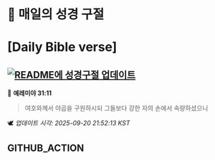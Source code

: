 # 🙏 매일의 성경 구절
# [Daily Bible verse]
## [![README에 성경구절 업데이트](https://github.com/DONGSUKA/first_test/actions/workflows/update-readme-bible.yml/badge.svg)](https://github.com/DONGSUKA/first_test/actions/workflows/update-readme-bible.yml)
<!-- START_BIBLE_VERSE -->
📖 **예레미야 31:11**
> 여호와께서 야곱을 구원하시되 그들보다 강한 자의 손에서 속량하셨으니

🕊️ _업데이트 시각: 2025-09-20 21:52:13 KST_
  <!-- END_BIBLE_VERSE -->
## GITHUB_ACTION
